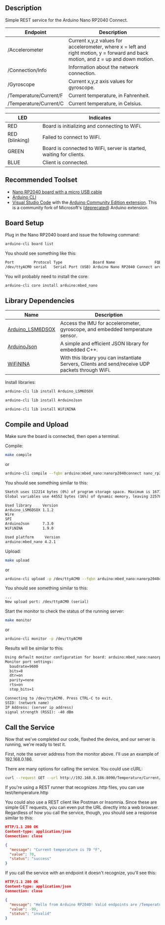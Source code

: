 ## Description

Simple REST service for the Arduino Nano RP2040 Connect.

Endpoint | Description
-------- | -----------
/Accelerometer | Current x,y,z values for accelerometer, where x = left and right motion, y = forward and back motion, and z = up and down motion.
/Connection/Info | Information about the network connection.
/Gyroscope | Current x,y,z axis values for gyroscope.
/Temperature/Current/F | Current temperature, in Fahrenheit.
/Temperature/Current/C | Current temperature, in Celsius.

LED | Indicates
--- | ---------
RED | Board is initializing and connecting to WiFi.
RED (blinking) | Failed to connect to WiFi.
GREEN | Board is connected to WiFi, server is started, waiting for clients.
BLUE | Client is connected.

## Recommended Toolset

* [Nano RP2040 board with a micro USB cable](https://www.amazon.com/dp/B095J4KFVT)
* [Arduino CLI](https://docs.arduino.cc/arduino-cli/)
* [Visual Studio Code](https://code.visualstudio.com/) with the [Arduino Community Edition extension](https://marketplace.visualstudio.com/items?itemName=vscode-arduino.vscode-arduino-community). This is a community fork of Microsoft's ([deprecated](https://github.com/microsoft/vscode-arduino/issues/1757)) Arduino extension.

## Board Setup

Plug in the Nano RP2040 board and issue the following command:

```bash
arduino-cli board list
```

You should see something like this:

```txt
Port         Protocol Type              Board Name                  FQBN                                Core
/dev/ttyACM0 serial   Serial Port (USB) Arduino Nano RP2040 Connect arduino:mbed_nano:nanorp2040connect arduino:mbed_nano
```

You will probably need to install the core:

```bash
arduino-cli core install arduino:mbed_nano
```

## Library Dependencies

Name | Description
---- | -----------
[Arduino_LSM6DSOX](https://docs.arduino.cc/libraries/arduino_lsm6dsox/) | Access the IMU for accelerometer, gyroscope, and embedded temperature sensor.
[ArduinoJson](https://docs.arduino.cc/libraries/arduinojson/) | A simple and efficient JSON library for embedded C++.
[WiFiNINA](https://docs.arduino.cc/libraries/wifinina/) | With this library you can instantiate Servers, Clients and send/receive UDP packets through WiFi.

Install libraries:

```bash
arduino-cli lib install Arduino_LSM6DSOX

arduino-cli lib install ArduinoJson

arduino-cli lib install WiFiNINA
```

## Compile and Upload

Make sure the board is connected, then open a terminal.

Compile:

```bash
make compile
```

or

```bash
arduino-cli compile --fqbn arduino:mbed_nano:nanorp2040connect nano_rp2040_rest
```

You should see something similar to this:

```txt
Sketch uses 112214 bytes (0%) of program storage space. Maximum is 16777216 bytes.
Global variables use 44552 bytes (16%) of dynamic memory, leaving 225784 bytes for local variables. Maximum is 270336 bytes.

Used library     Version
Arduino_LSM6DSOX 1.1.2
Wire
SPI
ArduinoJson      7.3.0
WiFiNINA         1.9.0

Used platform     Version
arduino:mbed_nano 4.2.1 
```

Upload:

```bash
make upload
```

or

```bash
arduino-cli upload -p /dev/ttyACM0 --fqbn arduino:mbed_nano:nanorp2040connect nano_rp2040_rest
```

You should see something similar to this:

```txt
...
New upload port: /dev/ttyACM0 (serial)
```

Start the monitor to check the status of the running server:

```bash
make monitor
```

or

```bash
arduino-cli monitor -p /dev/ttyACM0
```

Results will be similar to this:

```txt
Using default monitor configuration for board: arduino:mbed_nano:nanorp2040connect
Monitor port settings:
  baudrate=9600
  bits=8
  dtr=on
  parity=none
  rts=on
  stop_bits=1

Connecting to /dev/ttyACM0. Press CTRL-C to exit.
SSID: (network name)
IP Address: (server ip address)
signal strength (RSSI): -40 dBm
```

## Call the Service

Now that we've completed our code, flashed the device, and our server is running, we're ready to test it.

First, note the server address from the monitor above.  I'll use an example of 192.168.0.186.

There are many options for calling the service.  You could use cURL:

```bash
curl --request GET --url http://192.168.0.186:8090/Temperature/Current/F
```

If you're using a REST runner that recognizes .http files, you can use test/temperature.http

You could also use a REST client like Postman or Insomnia.  Since these are simple GET requests, you can even put the URL directly into a web browser.  Regardless of how you call the service, though, you should see a response similar to this:

```json
HTTP/1.1 200 OK
Content-type: application/json
Connection: close

{
  "message": "Current temperature is 70 °F",
  "value": 70,
  "status": "success"
}
```

If you call the service with an endpoint it doesn't recognize, you'll see this:

```json
HTTP/1.1 200 OK
Content-type: application/json
Connection: close

{
  "message": "Hello from Arduino RP2040! Valid endpoints are /Temperature/Current/F and /Temperature/Current/C",
  "value": -99,
  "status": "invalid"
}
```
